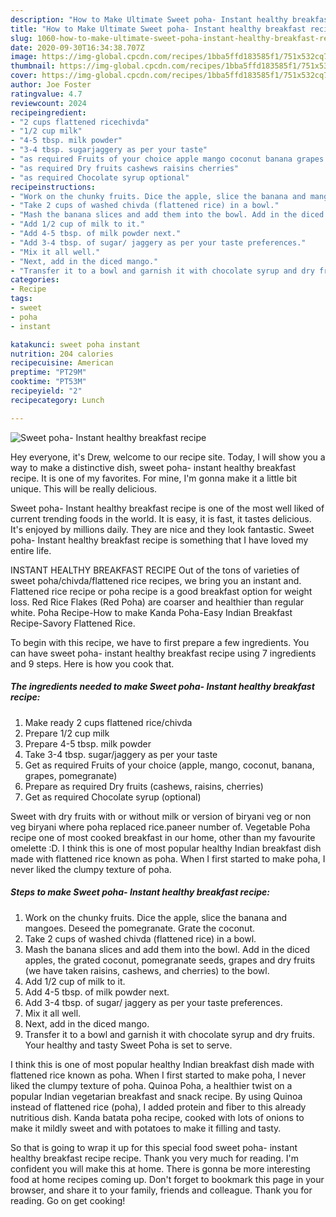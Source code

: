 ```yaml
---
description: "How to Make Ultimate Sweet poha- Instant healthy breakfast recipe"
title: "How to Make Ultimate Sweet poha- Instant healthy breakfast recipe"
slug: 1060-how-to-make-ultimate-sweet-poha-instant-healthy-breakfast-recipe
date: 2020-09-30T16:34:38.707Z
image: https://img-global.cpcdn.com/recipes/1bba5ffd183585f1/751x532cq70/sweet-poha-instant-healthy-breakfast-recipe-recipe-main-photo.jpg
thumbnail: https://img-global.cpcdn.com/recipes/1bba5ffd183585f1/751x532cq70/sweet-poha-instant-healthy-breakfast-recipe-recipe-main-photo.jpg
cover: https://img-global.cpcdn.com/recipes/1bba5ffd183585f1/751x532cq70/sweet-poha-instant-healthy-breakfast-recipe-recipe-main-photo.jpg
author: Joe Foster
ratingvalue: 4.7
reviewcount: 2024
recipeingredient:
- "2 cups flattened ricechivda"
- "1/2 cup milk"
- "4-5 tbsp. milk powder"
- "3-4 tbsp. sugarjaggery as per your taste"
- "as required Fruits of your choice apple mango coconut banana grapes pomegranate"
- "as required Dry fruits cashews raisins cherries"
- "as required Chocolate syrup optional"
recipeinstructions:
- "Work on the chunky fruits. Dice the apple, slice the banana and mangoes. Deseed the pomegranate. Grate the coconut."
- "Take 2 cups of washed chivda (flattened rice) in a bowl."
- "Mash the banana slices and add them into the bowl. Add in the diced apples, the grated coconut, pomegranate seeds, grapes and dry fruits (we have taken raisins, cashews, and cherries) to the bowl."
- "Add 1/2 cup of milk to it."
- "Add 4-5 tbsp. of milk powder next."
- "Add 3-4 tbsp. of sugar/ jaggery as per your taste preferences."
- "Mix it all well."
- "Next, add in the diced mango."
- "Transfer it to a bowl and garnish it with chocolate syrup and dry fruits. Your healthy and tasty Sweet Poha is set to serve."
categories:
- Recipe
tags:
- sweet
- poha
- instant

katakunci: sweet poha instant 
nutrition: 204 calories
recipecuisine: American
preptime: "PT29M"
cooktime: "PT53M"
recipeyield: "2"
recipecategory: Lunch

---
```



![Sweet poha- Instant healthy breakfast recipe](https://img-global.cpcdn.com/recipes/1bba5ffd183585f1/751x532cq70/sweet-poha-instant-healthy-breakfast-recipe-recipe-main-photo.jpg)

Hey everyone, it's Drew, welcome to our recipe site. Today, I will show you a way to make a distinctive dish, sweet poha- instant healthy breakfast recipe. It is one of my favorites. For mine, I'm gonna make it a little bit unique. This will be really delicious.

Sweet poha- Instant healthy breakfast recipe is one of the most well liked of current trending foods in the world. It is easy, it is fast, it tastes delicious. It's enjoyed by millions daily. They are nice and they look fantastic. Sweet poha- Instant healthy breakfast recipe is something that I have loved my entire life.

INSTANT HEALTHY BREAKFAST RECIPE Out of the tons of varieties of sweet poha/chivda/flattened rice recipes, we bring you an instant and. Flattened rice recipe or poha recipe is a good breakfast option for weight loss. Red Rice Flakes (Red Poha) are coarser and healthier than regular white. Poha Recipe-How to make Kanda Poha-Easy Indian Breakfast Recipe-Savory Flattened Rice.


To begin with this recipe, we have to first prepare a few ingredients. You can have sweet poha- instant healthy breakfast recipe using 7 ingredients and 9 steps. Here is how you cook that.

<!--inarticleads1-->

##### The ingredients needed to make Sweet poha- Instant healthy breakfast recipe:

1. Make ready 2 cups flattened rice/chivda
1. Prepare 1/2 cup milk
1. Prepare 4-5 tbsp. milk powder
1. Take 3-4 tbsp. sugar/jaggery as per your taste
1. Get as required Fruits of your choice (apple, mango, coconut, banana, grapes, pomegranate)
1. Prepare as required Dry fruits (cashews, raisins, cherries)
1. Get as required Chocolate syrup (optional)


Sweet with dry fruits with or without milk or version of biryani veg or non veg biryani where poha replaced rice.paneer number of. Vegetable Poha recipe one of most cooked breakfast in our home, other than my favourite omelette :D. I think this is one of most popular healthy Indian breakfast dish made with flattened rice known as poha. When I first started to make poha, I never liked the clumpy texture of poha. 

<!--inarticleads2-->

##### Steps to make Sweet poha- Instant healthy breakfast recipe:

1. Work on the chunky fruits. Dice the apple, slice the banana and mangoes. Deseed the pomegranate. Grate the coconut.
1. Take 2 cups of washed chivda (flattened rice) in a bowl.
1. Mash the banana slices and add them into the bowl. Add in the diced apples, the grated coconut, pomegranate seeds, grapes and dry fruits (we have taken raisins, cashews, and cherries) to the bowl.
1. Add 1/2 cup of milk to it.
1. Add 4-5 tbsp. of milk powder next.
1. Add 3-4 tbsp. of sugar/ jaggery as per your taste preferences.
1. Mix it all well.
1. Next, add in the diced mango.
1. Transfer it to a bowl and garnish it with chocolate syrup and dry fruits. Your healthy and tasty Sweet Poha is set to serve.


I think this is one of most popular healthy Indian breakfast dish made with flattened rice known as poha. When I first started to make poha, I never liked the clumpy texture of poha. Quinoa Poha, a healthier twist on a popular Indian vegetarian breakfast and snack recipe. By using Quinoa instead of flattened rice (poha), I added protein and fiber to this already nutritious dish. Kanda batata poha recipe, cooked with lots of onions to make it mildly sweet and with potatoes to make it filling and tasty. 

So that is going to wrap it up for this special food sweet poha- instant healthy breakfast recipe recipe. Thank you very much for reading. I'm confident you will make this at home. There is gonna be more interesting food at home recipes coming up. Don't forget to bookmark this page in your browser, and share it to your family, friends and colleague. Thank you for reading. Go on get cooking!
